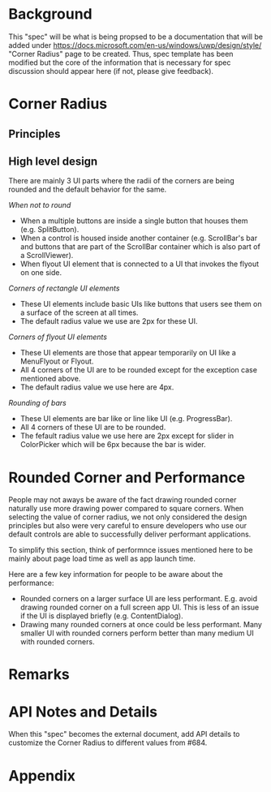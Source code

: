 # Background
This "spec" will be what is being propsed to be a documentation that will be added under https://docs.microsoft.com/en-us/windows/uwp/design/style/ "Corner Radius" page to be created. Thus, spec template has been modified but the core of the information that is necessary for spec discussion should appear here (if not, please give feedback).

# Corner Radius
<Add thinking behind why we are rounding corners related to Fluent design.>
  
## Principles

## High level design
There are mainly 3 UI parts where the radii of the corners are being rounded and the default behavior for the same.

*When not to round*
- When a multiple buttons are inside a single button that houses them (e.g. SplitButton).
- When a control is housed inside another container (e.g. ScrollBar's bar and buttons that are part of the ScrollBar container which is also part of a ScrollViewer).
- When flyout UI element that is connected to a UI that invokes the flyout on one side.

*Corners of rectangle UI elements*
- These UI elements include basic UIs like buttons that users see them on a surface of the screen at all times.
- The default radius value we use are 2px for these UI.

*Corners of flyout UI elements*
- These UI elements are those that appear temporarily on UI like a MenuFlyout or Flyout.
- All 4 corners of the UI are to be rounded except for the exception case mentioned above.
- The default radius value we use here are 4px.

*Rounding of bars*
- These UI elements are bar like or line like UI (e.g. ProgressBar).
- All 4 corners of these UI are to be rounded.
- The fefault radius value we use here are 2px except for slider in ColorPicker which will be 6px because the bar is wider.

# Rounded Corner and Performance
People may not aways be aware of the fact drawing rounded corner naturally use more drawing power compared to square corners. When selecting the value of corner radius, we not only considered the design principles but also were very careful to ensure developers who use our default controls are able to successfully deliver performant applications. 

To simplify this section, think of performnce issues mentioned here to be mainly about page load time as well as app launch time.

Here are a few key information for people to be aware about the performance:
- Rounded corners on a larger surface UI are less performant. E.g. avoid drawing rounded corner on a full screen app UI. This is less of an issue if the UI is displayed briefly (e.g. ContentDialog).
- Drawing many rounded corners at once could be less performant. Many smaller UI with rounded corners perform better than many medium UI with rounded corners.


# Remarks

# API Notes and Details
When this "spec" becomes the external document, add API details to customize the Corner Radius to different values from #684.

# Appendix
